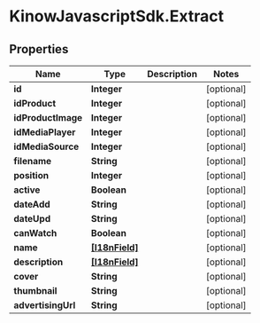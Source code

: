 # KinowJavascriptSdk.Extract

## Properties
Name | Type | Description | Notes
------------ | ------------- | ------------- | -------------
**id** | **Integer** |  | [optional] 
**idProduct** | **Integer** |  | [optional] 
**idProductImage** | **Integer** |  | [optional] 
**idMediaPlayer** | **Integer** |  | [optional] 
**idMediaSource** | **Integer** |  | [optional] 
**filename** | **String** |  | [optional] 
**position** | **Integer** |  | [optional] 
**active** | **Boolean** |  | [optional] 
**dateAdd** | **String** |  | [optional] 
**dateUpd** | **String** |  | [optional] 
**canWatch** | **Boolean** |  | [optional] 
**name** | [**[I18nField]**](I18nField.md) |  | [optional] 
**description** | [**[I18nField]**](I18nField.md) |  | [optional] 
**cover** | **String** |  | [optional] 
**thumbnail** | **String** |  | [optional] 
**advertisingUrl** | **String** |  | [optional] 


